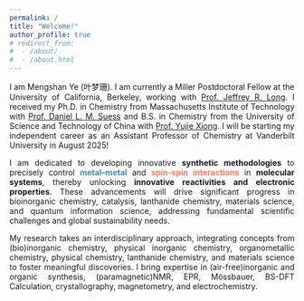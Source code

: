 ```yaml
---
permalink: /
title: "Welcome!"
author_profile: true
# redirect_from: 
#  - /about/
#  - /about.html
---
```

<html lang="en">
<head>
    <meta charset="UTF-8">
    <meta name="viewport" content="width=device-width, initial-scale=1.0">
    <title>Justified Text</title>
    <style>
        .justify-text {
            text-align: justify;
        }
    </style>
</head>
<body>


<div class="justify-text">
I am Mengshan Ye (叶梦珊). I am currently a Miller Postdoctoral Fellow at the University of California, Berkeley, working with <a href="http://alchemy.cchem.berkeley.edu/home/">Prof. Jeffrey R. Long</a>. I received my Ph.D. in Chemistry from Massachusetts Institute of Technology with <a href="https://suessgroup.mit.edu/">Prof. Daniel L. M. Suess</a> and B.S. in Chemistry from the University of Science and Technology of China with <a href="https://faculty.ustc.edu.cn/xiongyujie//">Prof. Yujie Xiong</a>. I will be starting my independent career as an Assistant Professor of Chemistry at Vanderbilt University in August 2025!
</div>

<p></p>

<div class="justify-text">
I am dedicated to developing innovative <b>synthetic methodologies</b> to precisely control <b><span style="color: #478BA3;">metal–metal</span></b> and <b><span style="color: #F37B67;">spin-spin interactions</span></b> in <b>molecular systems</b>, thereby unlocking <b>innovative reactivities and electronic properties</b>. These advancements will drive significant progress in bioinorganic chemistry, catalysis, lanthanide chemistry, materials science, and quantum information science, addressing fundamental scientific challenges and global sustainability needs. 
</div>

<p></p>

<div class="justify-text">
My research takes an interdisciplinary approach, integrating concepts from (bio)inorganic chemistry, physical inorganic chemistry, organometallic chemistry, physical chemistry, lanthanide chemistry, and materials science to foster meaningful discoveries. I bring expertise in (air-free)inorganic and organic synthesis, (paramagnetic)NMR, EPR, Mössbauer, BS-DFT Calculation, crystallography, magnetometry, and electrochemistry.
</div>
</body>
</html>
